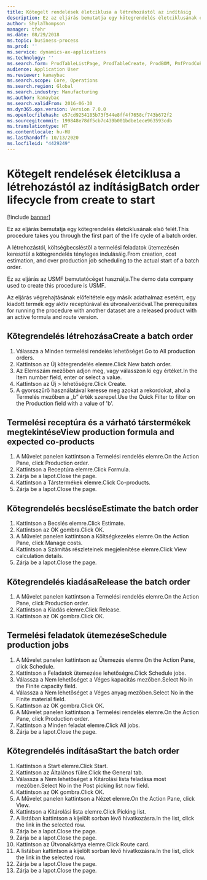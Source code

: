 ```yaml
---
title: Kötegelt rendelések életciklusa a létrehozástól az indításig
description: Ez az eljárás bemutatja egy kötegrendelés életciklusának első felét.
author: ShylaThompson
manager: tfehr
ms.date: 08/29/2018
ms.topic: business-process
ms.prod: ''
ms.service: dynamics-ax-applications
ms.technology: ''
ms.search.form: ProdTableListPage, ProdTableCreate, ProdBOM, PmfProdCoBy, ProdParmCostEstimation, ProdCalcTrans, ProdParmRelease, ProdSchedule, ProdRouteJob, ProdParmStartUp, ProdJournalTransBOM, ProdJournalTransRoute
audience: Application User
ms.reviewer: kamaybac
ms.search.scope: Core, Operations
ms.search.region: Global
ms.search.industry: Manufacturing
ms.author: kamaybac
ms.search.validFrom: 2016-06-30
ms.dyn365.ops.version: Version 7.0.0
ms.openlocfilehash: e57cd9254185b73f544e8ff4f7658cf743b672f2
ms.sourcegitcommit: 199848e78df5cb7c439b001bdbe1ece963593cdb
ms.translationtype: HT
ms.contentlocale: hu-HU
ms.lasthandoff: 10/13/2020
ms.locfileid: "4429249"
---
```

# <a name="batch-order-lifecycle-from-create-to-start"></a><span data-ttu-id="b6b9b-103">Kötegelt rendelések életciklusa a létrehozástól az indításig</span><span class="sxs-lookup"><span data-stu-id="b6b9b-103">Batch order lifecycle from create to start</span></span>

[!include [banner](../../includes/banner.md)]

<span data-ttu-id="b6b9b-104">Ez az eljárás bemutatja egy kötegrendelés életciklusának első felét.</span><span class="sxs-lookup"><span data-stu-id="b6b9b-104">This procedure takes you through the first part of the life cycle of a batch order.</span></span>

<span data-ttu-id="b6b9b-105">A létrehozástól, költségbecsléstől a termelési feladatok ütemezésén keresztül a kötegrendelés tényleges indulásáig.</span><span class="sxs-lookup"><span data-stu-id="b6b9b-105">From creation, cost estimation, and over production job scheduling to the actual start of a batch order.</span></span>



<span data-ttu-id="b6b9b-106">Ez az eljárás az USMF bemutatócéget használja.</span><span class="sxs-lookup"><span data-stu-id="b6b9b-106">The demo data company used to create this procedure is USMF.</span></span> 



<span data-ttu-id="b6b9b-107">Az eljárás végrehajtásának előfeltétele egy másik adathalmaz esetént, egy kiadott termék egy aktív receptúrával és útvonalverzióval.</span><span class="sxs-lookup"><span data-stu-id="b6b9b-107">The prerequisites for running the procedure with another dataset are a released product with an active formula and route version.</span></span>


## <a name="create-a-batch-order"></a><span data-ttu-id="b6b9b-108">Kötegrendelés létrehozása</span><span class="sxs-lookup"><span data-stu-id="b6b9b-108">Create a batch order</span></span>
1. <span data-ttu-id="b6b9b-109">Válassza a Minden termelési rendelés lehetőséget.</span><span class="sxs-lookup"><span data-stu-id="b6b9b-109">Go to All production orders.</span></span>
2. <span data-ttu-id="b6b9b-110">Kattintson az Új kötegrendelés elemre.</span><span class="sxs-lookup"><span data-stu-id="b6b9b-110">Click New batch order.</span></span>
3. <span data-ttu-id="b6b9b-111">Az Elemszám mezőben adjon meg, vagy válasszon ki egy értéket.</span><span class="sxs-lookup"><span data-stu-id="b6b9b-111">In the Item number field, enter or select a value.</span></span>
4. <span data-ttu-id="b6b9b-112">Kattintson az Új > lehetőségre.</span><span class="sxs-lookup"><span data-stu-id="b6b9b-112">Click Create.</span></span>
5. <span data-ttu-id="b6b9b-113">A gyorsszűrő használatával keresse meg azokat a rekordokat, ahol a Termelés mezőben a „b” érték szerepel.</span><span class="sxs-lookup"><span data-stu-id="b6b9b-113">Use the Quick Filter to filter on the Production field with a value of 'b'.</span></span>

## <a name="view-production-formula-and-expected-co-products"></a><span data-ttu-id="b6b9b-114">Termelési receptúra és a várható társtermékek megtekintése</span><span class="sxs-lookup"><span data-stu-id="b6b9b-114">View production formula and expected co-products</span></span>
1. <span data-ttu-id="b6b9b-115">A Művelet panelen kattintson a Termelési rendelés elemre.</span><span class="sxs-lookup"><span data-stu-id="b6b9b-115">On the Action Pane, click Production order.</span></span>
2. <span data-ttu-id="b6b9b-116">Kattintson a Receptúra elemre.</span><span class="sxs-lookup"><span data-stu-id="b6b9b-116">Click Formula.</span></span>
3. <span data-ttu-id="b6b9b-117">Zárja be a lapot.</span><span class="sxs-lookup"><span data-stu-id="b6b9b-117">Close the page.</span></span>
4. <span data-ttu-id="b6b9b-118">Kattintson a Társtermékek elemre.</span><span class="sxs-lookup"><span data-stu-id="b6b9b-118">Click Co-products.</span></span>
5. <span data-ttu-id="b6b9b-119">Zárja be a lapot.</span><span class="sxs-lookup"><span data-stu-id="b6b9b-119">Close the page.</span></span>

## <a name="estimate-the-batch-order"></a><span data-ttu-id="b6b9b-120">Kötegrendelés becslése</span><span class="sxs-lookup"><span data-stu-id="b6b9b-120">Estimate the batch order</span></span>
1. <span data-ttu-id="b6b9b-121">Kattintson a Becslés elemre.</span><span class="sxs-lookup"><span data-stu-id="b6b9b-121">Click Estimate.</span></span>
2. <span data-ttu-id="b6b9b-122">Kattintson az OK gombra.</span><span class="sxs-lookup"><span data-stu-id="b6b9b-122">Click OK.</span></span>
3. <span data-ttu-id="b6b9b-123">A Művelet panelen kattintson a Költségkezelés elemre.</span><span class="sxs-lookup"><span data-stu-id="b6b9b-123">On the Action Pane, click Manage costs.</span></span>
4. <span data-ttu-id="b6b9b-124">Kattintson a Számítás részleteinek megjelenítése elemre.</span><span class="sxs-lookup"><span data-stu-id="b6b9b-124">Click View calculation details.</span></span>
5. <span data-ttu-id="b6b9b-125">Zárja be a lapot.</span><span class="sxs-lookup"><span data-stu-id="b6b9b-125">Close the page.</span></span>

## <a name="release-the-batch-order"></a><span data-ttu-id="b6b9b-126">Kötegrendelés kiadása</span><span class="sxs-lookup"><span data-stu-id="b6b9b-126">Release the batch order</span></span>
1. <span data-ttu-id="b6b9b-127">A Művelet panelen kattintson a Termelési rendelés elemre.</span><span class="sxs-lookup"><span data-stu-id="b6b9b-127">On the Action Pane, click Production order.</span></span>
2. <span data-ttu-id="b6b9b-128">Kattintson a Kiadás elemre.</span><span class="sxs-lookup"><span data-stu-id="b6b9b-128">Click Release.</span></span>
3. <span data-ttu-id="b6b9b-129">Kattintson az OK gombra.</span><span class="sxs-lookup"><span data-stu-id="b6b9b-129">Click OK.</span></span>

## <a name="schedule-production-jobs"></a><span data-ttu-id="b6b9b-130">Termelési feladatok ütemezése</span><span class="sxs-lookup"><span data-stu-id="b6b9b-130">Schedule production jobs</span></span>
1. <span data-ttu-id="b6b9b-131">A Művelet panelen kattintson az Ütemezés elemre.</span><span class="sxs-lookup"><span data-stu-id="b6b9b-131">On the Action Pane, click Schedule.</span></span>
2. <span data-ttu-id="b6b9b-132">Kattintson a Feladatok ütemezése lehetőségre.</span><span class="sxs-lookup"><span data-stu-id="b6b9b-132">Click Schedule jobs.</span></span>
3. <span data-ttu-id="b6b9b-133">Válassza a Nem lehetőséget a Véges kapacitás mezőben.</span><span class="sxs-lookup"><span data-stu-id="b6b9b-133">Select No in the Finite capacity field.</span></span>
4. <span data-ttu-id="b6b9b-134">Válassza a Nem lehetőséget a Véges anyag mezőben.</span><span class="sxs-lookup"><span data-stu-id="b6b9b-134">Select No in the Finite material field.</span></span>
5. <span data-ttu-id="b6b9b-135">Kattintson az OK gombra.</span><span class="sxs-lookup"><span data-stu-id="b6b9b-135">Click OK.</span></span>
6. <span data-ttu-id="b6b9b-136">A Művelet panelen kattintson a Termelési rendelés elemre.</span><span class="sxs-lookup"><span data-stu-id="b6b9b-136">On the Action Pane, click Production order.</span></span>
7. <span data-ttu-id="b6b9b-137">Kattintson a Minden feladat elemre.</span><span class="sxs-lookup"><span data-stu-id="b6b9b-137">Click All jobs.</span></span>
8. <span data-ttu-id="b6b9b-138">Zárja be a lapot.</span><span class="sxs-lookup"><span data-stu-id="b6b9b-138">Close the page.</span></span>

## <a name="start-the-batch-order"></a><span data-ttu-id="b6b9b-139">Kötegrendelés indítása</span><span class="sxs-lookup"><span data-stu-id="b6b9b-139">Start the batch order</span></span>
1. <span data-ttu-id="b6b9b-140">Kattintson a Start elemre.</span><span class="sxs-lookup"><span data-stu-id="b6b9b-140">Click Start.</span></span>
2. <span data-ttu-id="b6b9b-141">Kattintson az Általános fülre.</span><span class="sxs-lookup"><span data-stu-id="b6b9b-141">Click the General tab.</span></span>
3. <span data-ttu-id="b6b9b-142">Válassza a Nem lehetőséget a Kitárolási lista feladása most mezőben.</span><span class="sxs-lookup"><span data-stu-id="b6b9b-142">Select No in the Post picking list now field.</span></span>
4. <span data-ttu-id="b6b9b-143">Kattintson az OK gombra.</span><span class="sxs-lookup"><span data-stu-id="b6b9b-143">Click OK.</span></span>
5. <span data-ttu-id="b6b9b-144">A Művelet panelen kattintson a Nézet elemre.</span><span class="sxs-lookup"><span data-stu-id="b6b9b-144">On the Action Pane, click View.</span></span>
6. <span data-ttu-id="b6b9b-145">Kattintson a Kitárolási lista elemre.</span><span class="sxs-lookup"><span data-stu-id="b6b9b-145">Click Picking list.</span></span>
7. <span data-ttu-id="b6b9b-146">A listában kattintson a kijelölt sorban lévő hivatkozásra.</span><span class="sxs-lookup"><span data-stu-id="b6b9b-146">In the list, click the link in the selected row.</span></span>
8. <span data-ttu-id="b6b9b-147">Zárja be a lapot.</span><span class="sxs-lookup"><span data-stu-id="b6b9b-147">Close the page.</span></span>
9. <span data-ttu-id="b6b9b-148">Zárja be a lapot.</span><span class="sxs-lookup"><span data-stu-id="b6b9b-148">Close the page.</span></span>
10. <span data-ttu-id="b6b9b-149">Kattintson az Útvonalkártya elemre.</span><span class="sxs-lookup"><span data-stu-id="b6b9b-149">Click Route card.</span></span>
11. <span data-ttu-id="b6b9b-150">A listában kattintson a kijelölt sorban lévő hivatkozásra.</span><span class="sxs-lookup"><span data-stu-id="b6b9b-150">In the list, click the link in the selected row.</span></span>
12. <span data-ttu-id="b6b9b-151">Zárja be a lapot.</span><span class="sxs-lookup"><span data-stu-id="b6b9b-151">Close the page.</span></span>
13. <span data-ttu-id="b6b9b-152">Zárja be a lapot.</span><span class="sxs-lookup"><span data-stu-id="b6b9b-152">Close the page.</span></span>

